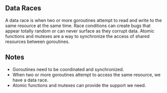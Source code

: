 ## Data Races

A data race is when two or more goroutines attempt to read and write to the same resource at the same time. Race conditions can create bugs that appear totally random or can never surface as they corrupt data. Atomic functions and mutexes are a way to synchronize the access of shared resources between goroutines.

## Notes

* Goroutines need to be coordinated and synchronized.
* When two or more goroutines attempt to access the same resource, we have a data race.
* Atomic functions and mutexes can provide the support we need.



